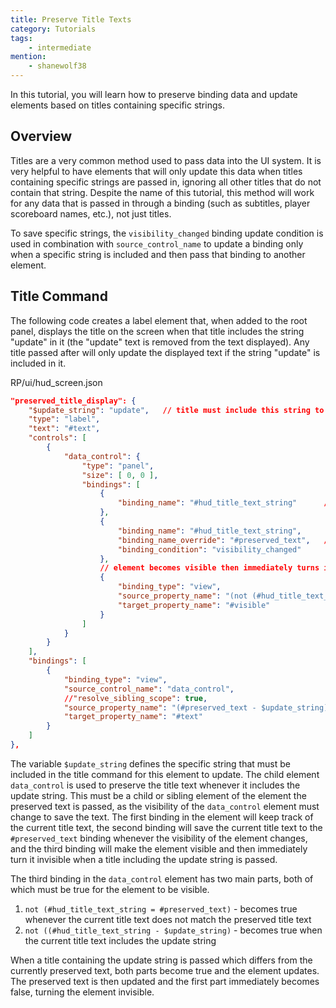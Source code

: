 ```yaml
---
title: Preserve Title Texts
category: Tutorials
tags:
    - intermediate
mention:
    - shanewolf38
---
```


In this tutorial, you will learn how to preserve binding data and update elements based on titles containing specific strings.

## Overview

Titles are a very common method used to pass data into the UI system. It is very helpful to have elements that will only update this data when titles containing specific strings are passed in, ignoring all other titles that do not contain that string. Despite the name of this tutorial, this method will work for any data that is passed in through a binding (such as subtitles, player scoreboard names, etc.), not just titles.

To save specific strings, the `visibility_changed` binding update condition is used in combination with `source_control_name` to update a binding only when a specific string is included and then pass that binding to another element.

## Title Command

The following code creates a label element that, when added to the root panel, displays the title on the screen when that title includes the string "update" in it (the "update" text is removed from the text displayed). Any title passed after will only update the displayed text if the string "update" is included in it.

<CodeHeader>RP/ui/hud_screen.json</CodeHeader>

```json
"preserved_title_display": {
	"$update_string": "update",   // title must include this string to update the element
	"type": "label",
	"text": "#text",
	"controls": [
		{
			"data_control": {
				"type": "panel",
				"size": [ 0, 0 ],
				"bindings": [
					{
						"binding_name": "#hud_title_text_string"      // reads in the current title string
					},
					{
						"binding_name": "#hud_title_text_string",
						"binding_name_override": "#preserved_text",   // updates #preserved_text when visibility of this element changes
						"binding_condition": "visibility_changed"
					},
					// element becomes visible then immediately turns invisible when a title containing the update string is passed
					{
						"binding_type": "view",
						"source_property_name": "(not (#hud_title_text_string = #preserved_text) and not ((#hud_title_text_string - $update_string) = #hud_title_text_string))",
						"target_property_name": "#visible"
					}
				]
			}
		}
	],
	"bindings": [
		{
			"binding_type": "view",
			"source_control_name": "data_control",   						// reads bindings from the "data_control" child element
			//"resolve_sibling_scope": true,		 						// required if "data_control" is a sibling of the element that pulls the binding
			"source_property_name": "(#preserved_text - $update_string)",   // remove string update text from the text to be displayed
			"target_property_name": "#text"
		}
	]
},
```

The variable `$update_string` defines the specific string that must be included in the title command for this element to update. The child element `data_control` is used to preserve the title text whenever it includes the update string. This must be a child or sibling element of the element the preserved text is passed, as the visibility of the `data_control` element must change to save the text. The first binding in the element will keep track of the current title text, the second binding will save the current title text to the `#preserved_text` binding whenever the visibility of the element changes, and the third binding will make the element visible and then immediately turn it invisible when a title including the update string is passed.

The third binding in the `data_control` element has two main parts, both of which must be true for the element to be visible.
1. `not (#hud_title_text_string = #preserved_text)` - becomes true whenever the current title text does not match the preserved title text
2. `not ((#hud_title_text_string - $update_string)` - becomes true when the current title text includes the update string

When a title containing the update string is passed which differs from the currently preserved text, both parts become true and the element updates. The preserved text is then updated and the first part immediately becomes false, turning the element invisible.
